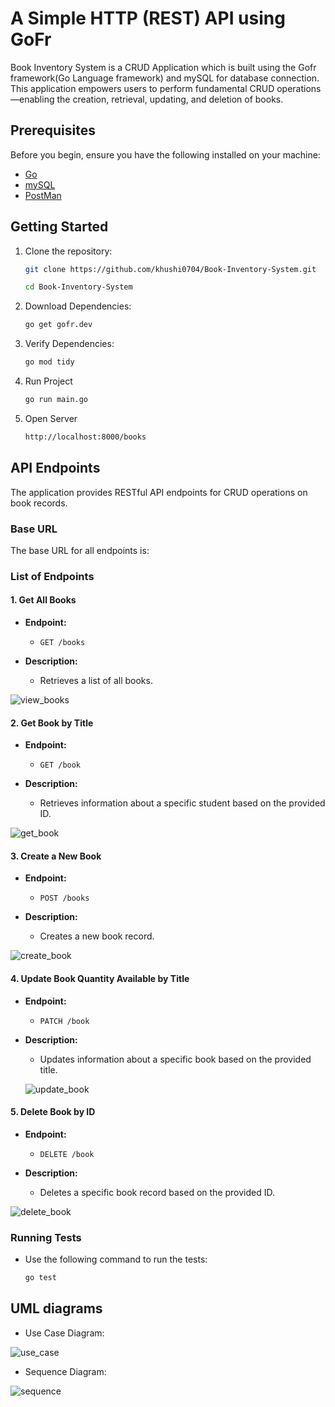 # A Simple HTTP (REST) API using GoFr
Book Inventory System is a CRUD Application which is built using the Gofr framework(Go Language framework) and mySQL for database connection. This application empowers users to perform fundamental CRUD operations—enabling the creation, retrieval, updating, and deletion of books.

## Prerequisites

Before you begin, ensure you have the following installed on your machine:

- [Go](https://go.dev/doc/install)
- [mySQL](https://www.mysql.com/downloads/)
- [PostMan](https://www.postman.com/downloads/)

## Getting Started

1. Clone the repository:

   ```bash
   git clone https://github.com/khushi0704/Book-Inventory-System.git
   
   cd Book-Inventory-System
2. Download Dependencies:

   ```bash
   go get gofr.dev

3. Verify Dependencies:

    ```bash
   go mod tidy
4. Run Project
    
    ```bash
    go run main.go

5. Open Server
    
    ```bash
    http://localhost:8000/books
    
## API Endpoints

The application provides RESTful API endpoints for CRUD operations on book records.

### Base URL

The base URL for all endpoints is:

### List of Endpoints

#### 1. **Get All Books**

- **Endpoint:**
  - `GET /books`

- **Description:**
  - Retrieves a list of all books.

![view_books](https://github.com/khushi0704/Book-Inventory-System/blob/main/assets/view_books.png)

#### 2. **Get Book by Title**

- **Endpoint:**
  - `GET /book`

- **Description:**
  - Retrieves information about a specific student based on the provided ID.


![get_book](https://github.com/khushi0704/Book-Inventory-System/blob/main/assets/get_book.png)

#### 3. **Create a New Book**

- **Endpoint:**
  - `POST /books`

- **Description:**
  - Creates a new book record.
    

![create_book](https://github.com/khushi0704/Book-Inventory-System/blob/main/assets/create_book.png)

#### 4. **Update Book Quantity Available by Title**

- **Endpoint:**
  - `PATCH /book`

- **Description:**
  - Updates information about a specific book based on the provided title.

  ![update_book](https://github.com/khushi0704/Book-Inventory-System/blob/main/assets/update_book.png)
 
#### 5. **Delete Book by ID**

- **Endpoint:**
  - `DELETE /book`

- **Description:**
  - Deletes a specific book record based on the provided ID.

![delete_book](https://github.com/khushi0704/Book-Inventory-System/blob/main/assets/delete_book.png)

### Running Tests

- Use the following command to run the tests:

  ```bash
  go test


## UML diagrams
* Use Case Diagram:
  
![use_case](https://github.com/khushi0704/Book-Inventory-System/blob/main/assets/use_case.png)

* Sequence Diagram: 

![sequence](https://github.com/khushi0704/Book-Inventory-System/blob/main/assets/sequence.png)

